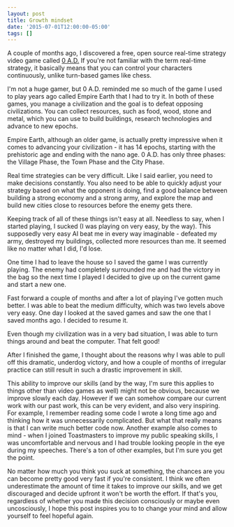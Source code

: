 ```yaml
---
layout: post
title: Growth mindset
date: '2015-07-01T12:00:00-05:00'
tags: []
---
```

A couple of months ago, I discovered a free, open source real-time strategy video game called [0 A.D.](http://play0ad.com/) If you're not familiar with the term real-time strategy, it basically means that you can control your characters continuously, unlike turn-based games like chess.

I'm not a huge gamer, but 0 A.D. reminded me so much of the game I used to play years ago called Empire Earth that I had to try it. In both of these games, you manage a civilization and the goal is to defeat opposing civilizations. You can collect resources, such as food, wood, stone and metal, which you can use to build buildings, research technologies and advance to new epochs.

Empire Earth, although an older game, is actually pretty impressive when it comes to advancing your civilization - it has 14 epochs, starting with the prehistoric age and ending with the nano age. 0 A.D. has only three phases: the Village Phase, the Town Phase and the City Phase.

Real time strategies can be very difficult. Like I said earlier, you need to make decisions constantly. You also need to be able to quickly adjust your strategy based on what the opponent is doing, find a good balance between building a strong economy and a strong army, and explore the map and build new cities close to resources before the enemy gets there.

Keeping track of all of these things isn't easy at all. Needless to say, when I started playing, I sucked (I was playing on very easy, by the way). This supposedly very easy AI beat me in every way imaginable - defeated my army, destroyed my buildings, collected more resources than me. It seemed like no matter what I did, I'd lose.

One time I had to leave the house so I saved the game I was currently playing. The enemy had completely surrounded me and had the victory in the bag so the next time I played I decided to give up on the current game and start a new one.

Fast forward a couple of months and after a lot of playing I've gotten much better. I was able to beat the medium difficulty, which was two levels above very easy. One day I looked at the saved games and saw the one that I saved months ago. I decided to resume it.

Even though my civilization was in a very bad situation, I was able to turn things around and beat the computer. That felt good!

After I finished the game, I thought about the reasons why I was able to pull off this dramatic, underdog victory, and how a couple of months of irregular practice can still result in such a drastic improvement in skill.

This ability to improve our skills (and by the way, I'm sure this applies to things other than video games as well) might not be obvious, because we improve slowly each day. However if we can somehow compare our current work with our past work, this can be very evident, and also very inspiring. For example, I remember reading some code I wrote a long time ago and thinking how it was unnecessarily complicated. But what that really means is that I can write much better code now. Another example also comes to mind - when I joined Toastmasters to improve my public speaking skills, I was uncomfortable and nervous and I had trouble looking people in the eye during my speeches. There's a ton of other examples, but I'm sure you get the point.

No matter how much you think you suck at something, the chances are you can become pretty good very fast if you're consistent. I think we often underestimate the amount of time it takes to improve our skills, and we get discouraged and decide upfront it won't be worth the effort. If that's you, regardless of whether you made this decision consciously or maybe even uncosciously, I hope this post inspires you to to change your mind and allow yourself to feel hopeful again.
